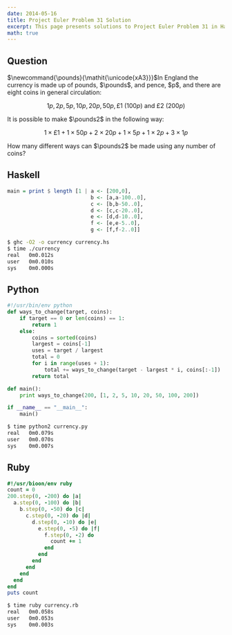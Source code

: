 ```yaml
---
date: 2014-05-16
title: Project Euler Problem 31 Solution
excerpt: This page presents solutions to Project Euler Problem 31 in Haskell, Python and Ruby.
math: true
---
```



## Question

<p>
$\newcommand{\pounds}{\mathit{\unicode{xA3}}}$In England the currency is made up of pounds, $\pounds$, and pence, $p$, and there are eight coins in general circulation:
</p>

$$1p, 2p, 5p, 10p, 20p, 50p, \pounds1 \: (100p) \text{ and } \pounds2 \: (200p)$$

<p>
It is possible to make $\pounds2$ in the following way:
</p>

$$1\times\pounds1 + 1\times50p + 2\times20p + 1\times5p + 1\times2p + 3\times1p$$

<p>
How many different ways can $\pounds2$ be made using any number of coins?
</p>






## Haskell

```haskell
main = print $ length [1 | a <- [200,0],
                           b <- [a,a-100..0],
                           c <- [b,b-50..0],
                           d <- [c,c-20..0],
                           e <- [d,d-10..0],
                           f <- [e,e-5..0],
                           g <- [f,f-2..0]]
```


```bash
$ ghc -O2 -o currency currency.hs
$ time ./currency
real   0m0.012s
user   0m0.010s
sys    0m0.000s
```



## Python

```python
#!/usr/bin/env python
def ways_to_change(target, coins):
    if target == 0 or len(coins) == 1:
        return 1
    else:
        coins = sorted(coins)
        largest = coins[-1]
        uses = target / largest
        total = 0
        for i in range(uses + 1):
            total += ways_to_change(target - largest * i, coins[:-1])
        return total

def main():
    print ways_to_change(200, [1, 2, 5, 10, 20, 50, 100, 200])

if __name__ == "__main__":
    main()
```


```bash
$ time python2 currency.py
real   0m0.079s
user   0m0.070s
sys    0m0.007s
```



## Ruby

```ruby
#!/usr/bioon/env ruby
count = 0
200.step(0, -200) do |a|
  a.step(0, -100) do |b|
    b.step(0, -50) do |c|
      c.step(0, -20) do |d|
        d.step(0, -10) do |e|
          e.step(0, -5) do |f|
            f.step(0, -2) do
              count += 1
            end
          end
        end
      end
    end
  end
end
puts count
```


```bash
$ time ruby currency.rb
real   0m0.058s
user   0m0.053s
sys    0m0.003s
```


